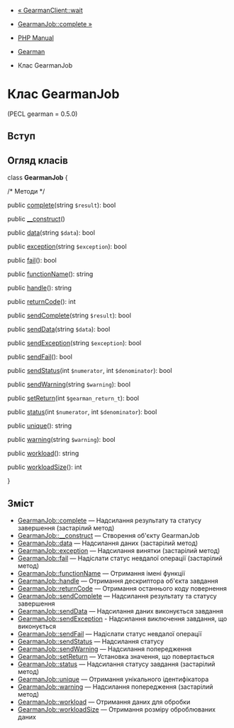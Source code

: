 - [« GearmanClient::wait](gearmanclient.wait.md)
- [GearmanJob::complete »](gearmanjob.complete.md)

- [PHP Manual](index.md)
- [Gearman](book.gearman.md)
- Клас GearmanJob

# Клас GearmanJob

(PECL gearman = 0.5.0)

## Вступ

## Огляд класів

class **GearmanJob** {

/\* Методи \*/

public [complete](gearmanjob.complete.md)(string `$result`): bool

public [\_\_construct](gearmanjob.construct.md)()

public [data](gearmanjob.data.md)(string `$data`): bool

public [exception](gearmanjob.exception.md)(string `$exception`): bool

public [fail](gearmanjob.fail.md)(): bool

public [functionName](gearmanjob.functionname.md)(): string

public [handle](gearmanjob.handle.md)(): string

public [returnCode](gearmanjob.returncode.md)(): int

public [sendComplete](gearmanjob.sendcomplete.md)(string `$result`):
bool

public [sendData](gearmanjob.senddata.md)(string `$data`): bool

public [sendException](gearmanjob.sendexception.md)(string
`$exception`): bool

public [sendFail](gearmanjob.sendfail.md)(): bool

public [sendStatus](gearmanjob.sendstatus.md)(int `$numerator`, int
`$denominator`): bool

public [sendWarning](gearmanjob.sendwarning.md)(string `$warning`):
bool

public [setReturn](gearmanjob.setreturn.md)(int `$gearman_return_t`):
bool

public [status](gearmanjob.status.md)(int `$numerator`, int
`$denominator`): bool

public [unique](gearmanjob.unique.md)(): string

public [warning](gearmanjob.warning.md)(string `$warning`): bool

public [workload](gearmanjob.workload.md)(): string

public [workloadSize](gearmanjob.workloadsize.md)(): int

}

## Зміст

- [GearmanJob::complete](gearmanjob.complete.md) — Надсилання
результату та статусу завершення (застарілий метод)
- [GearmanJob::\_\_construct](gearmanjob.construct.md) — Створення
об'єкту GearmanJob
- [GearmanJob::data](gearmanjob.data.md) — Надсилання даних
(застарілий метод)
- [GearmanJob::exception](gearmanjob.exception.md) — Надсилання
винятки (застарілий метод)
- [GearmanJob::fail](gearmanjob.fail.md) — Надіслати статус
невдалої операції (застарілий метод)
- [GearmanJob::functionName](gearmanjob.functionname.md) — Отримання
імені функції
- [GearmanJob::handle](gearmanjob.handle.md) — Отримання дескриптора
об'єкта завдання
- [GearmanJob::returnCode](gearmanjob.returncode.md) — Отримання
останнього коду повернення
- [GearmanJob::sendComplete](gearmanjob.sendcomplete.md) — Надсилання
результату та статусу завершення
- [GearmanJob::sendData](gearmanjob.senddata.md) — Надсилання даних
виконується завдання
- [GearmanJob::sendException](gearmanjob.sendexception.md) -
Надсилання виключення завдання, що виконується
- [GearmanJob::sendFail](gearmanjob.sendfail.md) — Надіслати статус
невдалої операції
- [GearmanJob::sendStatus](gearmanjob.sendstatus.md) — Надсилання
статусу
- [GearmanJob::sendWarning](gearmanjob.sendwarning.md) — Надсилання
попередження
- [GearmanJob::setReturn](gearmanjob.setreturn.md) — Установка
значення, що повертається
- [GearmanJob::status](gearmanjob.status.md) — Надсилання статусу
завдання (застарілий метод)
- [GearmanJob::unique](gearmanjob.unique.md) — Отримання унікального
ідентифікатора
- [GearmanJob::warning](gearmanjob.warning.md) — Надсилання
попередження (застарілий метод)
- [GearmanJob::workload](gearmanjob.workload.md) — Отримання даних
для обробки
- [GearmanJob::workloadSize](gearmanjob.workloadsize.md) — Отримання
розміру оброблюваних даних
